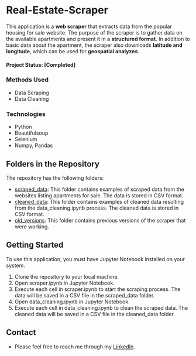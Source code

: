 # Real-Estate-Scraper
This application is a **web scraper** that extracts data from the popular housing for sale website. The purpose of the scraper is to gather data on the available apartments and present it in a **structured format**. In addition to basic data about the apartment, the scraper also downloads **latitude and longitude**, which can be used for **geospatial analyzes**.

#### Project Status: [Completed]

### Methods Used
* Data Scraping
* Data Cleaning

### Technologies
* Python
* Beautifulsoup 
* Selenium 
* Numpy, Pandas

## Folders in the Repository
The repository has the following folders:

* [scraped_data](scraped_data): This folder contains examples of scraped data from the websites listing apartments for sale. The data is stored in CSV format.
* [cleaned_data](cleaned_data): This folder contains examples of cleaned data resulting from the data_cleaning.ipynb process. The cleaned data is stored in CSV format.
* [old_versions](old_versions): This folder contains previous versions of the scraper that were working.


## Getting Started
To use this application, you must have Jupyter Notebook installed on your system.
1. Clone the repository to your local machine.
2. Open scraper.ipynb in Jupyter Notebook.
3. Execute each cell in scraper.ipynb to start the scraping process. The data will be saved in a CSV file in the scraped_data folder.
4. Open data_cleaning.ipynb in Jupyter Notebook.
5. Execute each cell in data_cleaning.ipynb to clean the scraped data. The cleaned data will be saved in a CSV file in the cleaned_data folder.

## Contact
* Please feel free to reach me through my [LinkedIn](http://linkedin.com/in/dominikdawiec/).  

